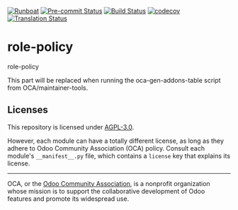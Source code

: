 
[![Runboat](https://img.shields.io/badge/runboat-Try%20me-875A7B.png)](https://runboat.odoo-community.org/builds?repo=OCA/role-policy&target_branch=18.0)
[![Pre-commit Status](https://github.com/OCA/role-policy/actions/workflows/pre-commit.yml/badge.svg?branch=18.0)](https://github.com/OCA/role-policy/actions/workflows/pre-commit.yml?query=branch%3A18.0)
[![Build Status](https://github.com/OCA/role-policy/actions/workflows/test.yml/badge.svg?branch=18.0)](https://github.com/OCA/role-policy/actions/workflows/test.yml?query=branch%3A18.0)
[![codecov](https://codecov.io/gh/OCA/role-policy/branch/18.0/graph/badge.svg)](https://codecov.io/gh/OCA/role-policy)
[![Translation Status](https://translation.odoo-community.org/widgets/role-policy-18-0/-/svg-badge.svg)](https://translation.odoo-community.org/engage/role-policy-18-0/?utm_source=widget)

<!-- /!\ do not modify above this line -->

# role-policy

role-policy

<!-- /!\ do not modify below this line -->

<!-- prettier-ignore-start -->

[//]: # (addons)

This part will be replaced when running the oca-gen-addons-table script from OCA/maintainer-tools.

[//]: # (end addons)

<!-- prettier-ignore-end -->

## Licenses

This repository is licensed under [AGPL-3.0](LICENSE).

However, each module can have a totally different license, as long as they adhere to Odoo Community Association (OCA)
policy. Consult each module's `__manifest__.py` file, which contains a `license` key
that explains its license.

----
OCA, or the [Odoo Community Association](http://odoo-community.org/), is a nonprofit
organization whose mission is to support the collaborative development of Odoo features
and promote its widespread use.
